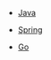 <!-- 侧边栏配置 -->

* [Java](docs/notes/java/README.md)

* [Spring](docs/notes/java/README.md)
    
* [Go](docs/notes/go/README.md)
